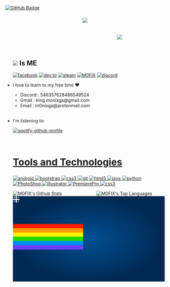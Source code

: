<a href="https://github.com/M0FIX?tab=followers"><img src="https://img.shields.io/github/followers/M0FIX?label=Followers&style=social" alt="GitHub Badge"></a>
<br>
<h3 align = "center"><img src="https://readme-typing-svg.herokuapp.com?duration=6000&color=FF3A74&size=21&center=true&vCenter=true&width=650&height=100&lines=🥀+Welcome!+M0NIX+Official+For+Useless+For+All+%F0%9F%96%A4;Call+ME+M0NIX!"></h3>
<br>
<img src = "https://raw.githubusercontent.com/M0FIX/M0FIX/main/nfo/nfo-v.gif" align ="right" width = 30% >
<div align = "left" width = 50%>
<br>
<ul>

<br>
<div>
<h2><img src ="https://drive.google.com/uc?export=view&id=1hdtPYtcno6Z9owg3qrWxBZ-csBM5Dy0W"width = 25> Is ME</h2>

[<img align="top" alt="facebook" src="https://img.shields.io/badge/facebook-%231877F2.svg?&style=for-the-badge&logo=facebook&logoColor=white" />](https://www.facebook.com/7e2ed52d5dfee04a8b2a5c9b53cc66bc)
[<img align="top" alt="dev.to" src="https://img.shields.io/badge/instagram-cd486b?logo=instagram&logoColor=white&style=for-the-badge"/>](https://www.instagram.com/7de27258571f67c8e1da03003ff8fe7e)
[<img align="top" alt="steam" src="https://img.shields.io/badge/steam-1b2838?logo=steam&logoColor=white&style=for-the-badge"/>](https://steamcommunity.com/id/m0nixga/)
[<img align="top" alt="M0FIX" src="https://img.shields.io/badge/mofix-1a1a1a?logo=github&logoColor=white&style=for-the-badge"/>](https://m0fix.github.io/)
[<img align="top" alt="discord" src="https://img.shields.io/badge/discord-7289da?logo=discord&logoColor=white&style=for-the-badge"/>](https://discord.gg/5KryY7fFhm)


<li>I love to learn to my free time ❤</li>
<ul>
<li>Discord : 546357628486549524<br></li>
<li>Gmail : king.monixga@gmail.com<br></li>
<li>Email : m0nixga@protonmail.com</li>
<ul>

</div>
<br>
<li> I'm listening to:</li>

[![spotify-github-profile](https://spotify-github-profile.vercel.app/api/view?uid=zlixinpqysgmofa68rh0x9l1h&cover_image=true&theme=novatorem&bar_color=53b14f&bar_color_cover=false)](https://spotify-github-profile.vercel.app/api/view?uid=zlixinpqysgmofa68rh0x9l1h&redirect=true)

<br>
<h2 style="font-size:30px" align ="left" width = 100%><u>Tools and Technologies</u></h2>
<p align="left"> <a href="https://developer.android.com" target="_blank"> <img src="https://img.shields.io/badge/Android-3DDC84?style=for-the-badge&logo=android&logoColor=white" alt="android" /> </a> <a href="https://getbootstrap.com" target="_blank"> <img src="https://img.shields.io/badge/Bootstrap-563D7C?style=for-the-badge&logo=bootstrap&logoColor=white" alt="bootstrap" /> </a> <a href="https://www.w3schools.com/css/" target="_blank"> <img src="https://img.shields.io/badge/CSS3-1572B6?style=for-the-badge&logo=css3&logoColor=white"
 alt="css3"  /> </a> <a href="https://git-scm.com/" target="_blank"> <img src="https://img.shields.io/badge/Git-F05032?style=for-the-badge&logo=git&logoColor=white" alt="git" /> </a> <a href="https://www.w3.org/html/" target="_blank"> <img src="https://img.shields.io/badge/HTML5-E34F26?style=for-the-badge&logo=html5&logoColor=white" alt="html5" /> </a> <a href="https://www.java.com" target="_blank"> <img src="https://img.shields.io/badge/Java-ED8B00?style=for-the-badge&logo=java&logoColor=white" alt="java" /> </a> <a href="https://www.python.org" target="_blank"> <img src="https://img.shields.io/badge/Python-FFD43B?style=for-the-badge&logo=python&logoColor=darkgreen" alt="python"  /> </a> <a href="https://www.adobe.com/" target="_blank"> <img src="https://img.shields.io/badge/Photoshop-001e36?style=for-the-badge&logo=Adobe%20Photoshop&logoColor=white" alt="PhotoShop" /> </a> <a href="https://www.adobe.com/" target="_blank"> <img src="https://img.shields.io/badge/Illustrator-330000?&style=for-the-badge&logo=Adobe%20Illustrator&logoColor=yellow" alt="Illustrator" /> </a> <a href="https://www.adobe.com/" target="_blank"> <img src="https://img.shields.io/badge/Premiere-00005b?style=for-the-badge&logo=Adobe%20Premiere%20Pro&logoColor=white" alt="PremierePro"  /> </a><a href="https://www.nvidia.com/" target="_blank"> <img src="https://img.shields.io/badge/Nvidia-1572B6?style=for-the-badge&logo=nvidia&logoColor=white"
 alt="css3"  /> </a></p>
<a href="https://github.com/M0FIX/github-readme-stats"><img alt ="M0FIX's Github Stats" src="https://github-readme-stats.vercel.app/api?username=M0FIX&show_icons=true&count_private=true&theme=react&hide_border=true&bg_color=0D1117"align ="left" width = 50% ></a>
<a href="https://github.com/M0FIX/github-readme-stats"><img alt="M0FIX's Top Languages" src="https://github-readme-stats.vercel.app/api/top-langs/?username=M0FIX&langs_count=8&count_private=true&layout=compact&theme=react&hide_border=true&bg_color=0D1117"  align ="right" width = 45% ></a>

![nyancat](https://github.com/M0FIX/M0FIX/blob/main/nfo/nyancat.svg)
